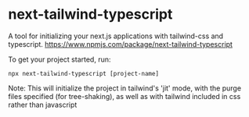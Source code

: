 # next-tailwind-typescript

A tool for initializing your next.js applications with tailwind-css and typescript.
https://www.npmjs.com/package/next-tailwind-typescript

To get your project started, run:
```
npx next-tailwind-typescript [project-name]
```

Note: This will initialize the project in tailwind's 'jit' mode, with the purge files specified (for tree-shaking), as well as with tailwind included in css rather than javascript
